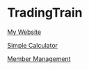 # TradingTrain

[My Website](https://hsing-tzu.github.io/TradingTrain/Homework%201/)

[Simple Calculator](https://hsing-tzu.github.io/TradingTrain/Homework%202/)

[Member Management](https://hsing-tzu.github.io/TradingTrain/Homework%203/)